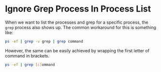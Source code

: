 # Ignore Grep Process In Process List

When we want to list the processes and grep for a specific process, the `grep`
process also shows up. The common workaround for this is something like:

```sh
ps -ef | grep -v grep | grep command
```

However, the same can be easily achieved by wrapping the first letter of
command in brackets.

```sh
ps -ef | grep [c]ommand
```

